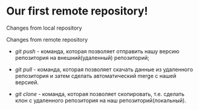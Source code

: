 # Our first remote repository!

Changes from local repository

Changes from remote repository

* *git push* - команда, которая позволяет отправить нашу версию репозитория на внешний(удаленный) репозиторий;

* *git pull* - команда, которая позволяет скачать данные из удаленного репозитория и затем сделать автоматический merge с нашей версией.

* *git clone* - команда, которая позволяет скопировать, т.е. сделать клон с удаленного репозитория  на наш репозиторий(локальный).
